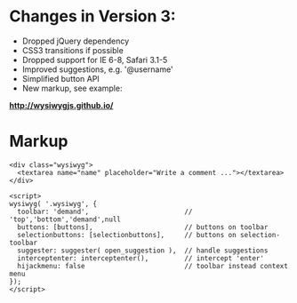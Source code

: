Changes in Version 3:
==========

* Dropped jQuery dependency
* CSS3 transitions if possible
* Dropped support for IE 6-8, Safari 3.1-5
* Improved suggestions, e.g. '@username'
* Simplified button API
* New markup, see example:

**http://wysiwygjs.github.io/**

Markup
==========

````
<div class="wysiwyg">
  <textarea name="name" placeholder="Write a comment ..."></textarea>
</div>

<script>
wysiwyg( '.wysiwyg', {
  toolbar: 'demand',                        // 'top','bottom','demand',null
  buttons: [buttons],                       // buttons on toolbar
  selectionbuttons: [selectionbuttons],     // buttons on selection-toolbar
  suggester: suggester( open_suggestion ),  // handle suggestions
  interceptenter: interceptenter(),         // intercept 'enter'
  hijackmenu: false                         // toolbar instead context menu
});
</script>
````
